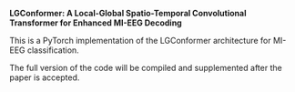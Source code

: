 **LGConformer: A Local-Global Spatio-Temporal Convolutional Transformer for Enhanced MI-EEG Decoding**


This is a PyTorch implementation of the LGConformer architecture for MI-EEG classification.

The full version of the code will be compiled and supplemented after the paper is accepted.
